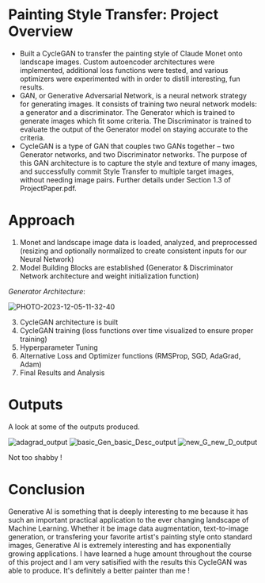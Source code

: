 # Painting Style Transfer: Project Overview
- Built a CycleGAN to transfer the painting style of Claude Monet onto landscape images. Custom autoencoder architectures were implemented, additional loss functions were tested, and various optimizers were experimented with in order to distill interesting, fun results.
- GAN, or Generative Adversarial Network, is a neural network strategy for generating images. It consists of training two neural network models: a generator and a discriminator. The Generator which is trained to generate images which fit some criteria. The Discriminator is trained to evaluate the output of the Generator model on staying accurate to the criteria.
- CycleGAN is a type of GAN that couples two GANs together – two Generator networks, and two Discriminator networks. The purpose of this GAN architecture is to capture the style and texture of many images, and successfully commit Style Transfer to multiple target images, without needing image pairs. Further details under Section 1.3 of ProjectPaper.pdf.

# Approach
1. Monet and landscape image data is loaded, analyzed, and preprocessed (resizing and optionally normalized to create consistent inputs for our Neural Network)
2. Model Building Blocks are established (Generator & Discriminator Network architecture and weight initialization function) 

  *Generator Architecture*:

  ![PHOTO-2023-12-05-11-32-40](https://github.com/adhr1t/Painting_Style_Transfer/assets/72672768/7c6a6af8-240d-41f7-bb69-ef6ee6d72b32) 

3. CycleGAN architecture is built
4. CycleGAN training (loss functions over time visualized to ensure proper training)
5. Hyperparameter Tuning
6. Alternative Loss and Optimizer functions (RMSProp, SGD, AdaGrad, Adam)
7. Final Results and Analysis

# Outputs
A look at some of the outputs produced.

![adagrad_output](https://github.com/adhr1t/Painting_Style_Transfer/assets/72672768/b17c5fa8-cace-46cb-addf-9dacfce7e919)
![basic_Gen_basic_Desc_output](https://github.com/adhr1t/Painting_Style_Transfer/assets/72672768/853b41b1-7eb7-47b1-8201-1f9f9895290d)
![new_G_new_D_output](https://github.com/adhr1t/Painting_Style_Transfer/assets/72672768/ea7bebc7-2484-4406-89c4-371226fc5489)

Not too shabby !

# Conclusion
Generative AI is something that is deeply interesting to me because it has such an important practical application to the ever changing landscape of Machine Learning. Whether it be image data augmentation, text-to-image generation, or transfering your favorite artist's painting style onto standard images, Generative AI is extremely interesting and has exponentially growing applications. I have learned a huge amount throughout the course of this project and I am very satisified with the results this CycleGAN was able to produce. It's definitely a better painter than me !


